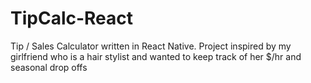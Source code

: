 # TipCalc-React
Tip / Sales Calculator written in React Native. Project inspired by my girlfriend who is a hair stylist and wanted to keep track of her $/hr and seasonal drop offs
